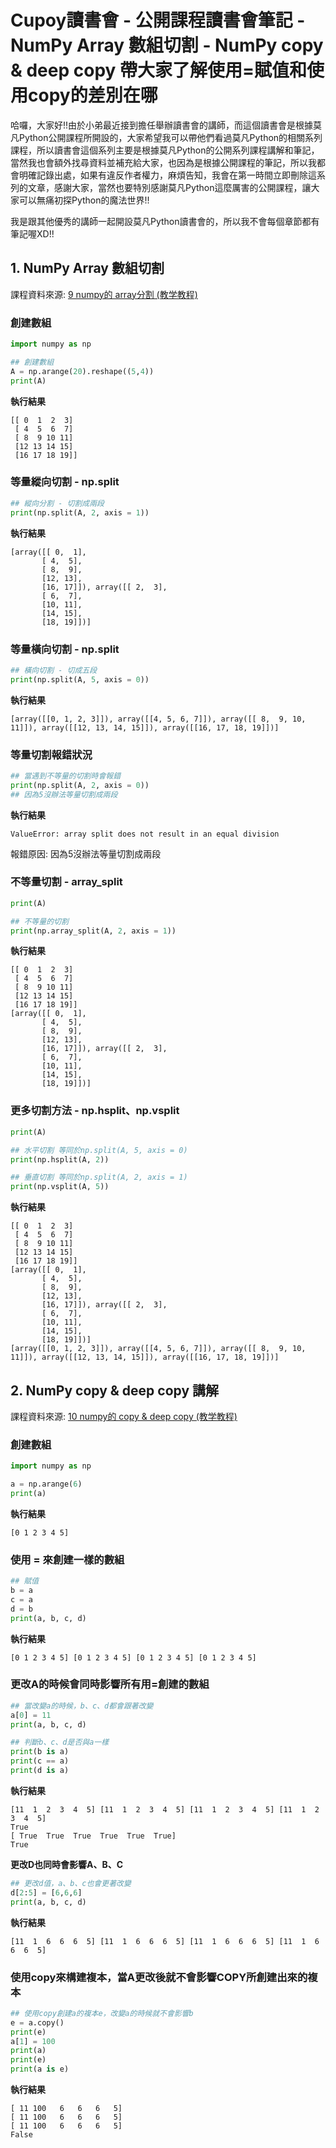 # Cupoy讀書會 - 公開課程讀書會筆記 - NumPy Array 數組切割 - NumPy copy & deep copy  帶大家了解使用=賦值和使用copy的差別在哪





哈囉，大家好!!由於小弟最近接到擔任舉辦讀書會的講師，而這個讀書會是根據莫凡Python公開課程所開設的，大家希望我可以帶他們看過莫凡Python的相關系列課程，所以讀書會這個系列主要是根據莫凡Python的公開系列課程講解和筆記，當然我也會額外找尋資料並補充給大家，也因為是根據公開課程的筆記，所以我都會明確記錄出處，如果有違反作者權力，麻煩告知，我會在第一時間立即刪除這系列的文章，感謝大家，當然也要特別感謝莫凡Python這麼厲害的公開課程，讓大家可以無痛初探Python的魔法世界!!



我是跟其他優秀的講師一起開設莫凡Python讀書會的，所以我不會每個章節都有筆記喔XD!!



## 1. NumPy Array 數組切割

課程資料來源: [9 numpy的 array分割 (教学教程)](https://www.youtube.com/watch?v=o1j-biEc1Pc&list=PLXO45tsB95cKKyC45gatc8wEc3Ue7BlI4&index=9)





### 創建數組

```Python
import numpy as np

## 創建數組
A = np.arange(20).reshape((5,4))
print(A)
```

**執行結果**

```
[[ 0  1  2  3]
 [ 4  5  6  7]
 [ 8  9 10 11]
 [12 13 14 15]
 [16 17 18 19]]
```





### 等量縱向切割 - np.split

```Python
## 縱向分割 - 切割成兩段
print(np.split(A, 2, axis = 1))
```

**執行結果**

```
[array([[ 0,  1],
       [ 4,  5],
       [ 8,  9],
       [12, 13],
       [16, 17]]), array([[ 2,  3],
       [ 6,  7],
       [10, 11],
       [14, 15],
       [18, 19]])]
```



### 等量橫向切割 - np.split

```Python
## 橫向切割 - 切成五段
print(np.split(A, 5, axis = 0))
```

**執行結果**

```
[array([[0, 1, 2, 3]]), array([[4, 5, 6, 7]]), array([[ 8,  9, 10, 11]]), array([[12, 13, 14, 15]]), array([[16, 17, 18, 19]])]
```



### 等量切割報錯狀況

```Python
## 當遇到不等量的切割時會報錯
print(np.split(A, 2, axis = 0))
## 因為5沒辦法等量切割成兩段
```

**執行結果**

```
ValueError: array split does not result in an equal division
```



報錯原因: 因為5沒辦法等量切割成兩段



### 不等量切割 - array_split

```Python
print(A)

## 不等量的切割
print(np.array_split(A, 2, axis = 1))
```

**執行結果**

```
[[ 0  1  2  3]
 [ 4  5  6  7]
 [ 8  9 10 11]
 [12 13 14 15]
 [16 17 18 19]]
[array([[ 0,  1],
       [ 4,  5],
       [ 8,  9],
       [12, 13],
       [16, 17]]), array([[ 2,  3],
       [ 6,  7],
       [10, 11],
       [14, 15],
       [18, 19]])]
```





### 更多切割方法 - np.hsplit、np.vsplit

```Python
print(A)

## 水平切割 等同於np.split(A, 5, axis = 0)
print(np.hsplit(A, 2))

## 垂直切割 等同於np.split(A, 2, axis = 1)
print(np.vsplit(A, 5))
```

**執行結果**

```
[[ 0  1  2  3]
 [ 4  5  6  7]
 [ 8  9 10 11]
 [12 13 14 15]
 [16 17 18 19]]
[array([[ 0,  1],
       [ 4,  5],
       [ 8,  9],
       [12, 13],
       [16, 17]]), array([[ 2,  3],
       [ 6,  7],
       [10, 11],
       [14, 15],
       [18, 19]])]
[array([[0, 1, 2, 3]]), array([[4, 5, 6, 7]]), array([[ 8,  9, 10, 11]]), array([[12, 13, 14, 15]]), array([[16, 17, 18, 19]])]
```





## 2. NumPy copy & deep copy 講解

課程資料來源: [10 numpy的 copy & deep copy (教学教程)](https://www.youtube.com/watch?v=lXmiDyktnCA&list=PLXO45tsB95cKKyC45gatc8wEc3Ue7BlI4&index=10)



### 創建數組

```Python
import numpy as np

a = np.arange(6)
print(a)
```

**執行結果**

```
[0 1 2 3 4 5]
```



### 使用 = 來創建一樣的數組

```Python
## 賦值
b = a
c = a
d = b
print(a, b, c, d)
```

**執行結果**

```
[0 1 2 3 4 5] [0 1 2 3 4 5] [0 1 2 3 4 5] [0 1 2 3 4 5]
```



### 更改A的時候會同時影響所有用=創建的數組

```Python
## 當改變a的時候，b、c、d都會跟著改變
a[0] = 11
print(a, b, c, d)

## 判斷b、c、d是否與a一樣
print(b is a)
print(c == a)
print(d is a)
```

**執行結果**

```
[11  1  2  3  4  5] [11  1  2  3  4  5] [11  1  2  3  4  5] [11  1  2  3  4  5]
True
[ True  True  True  True  True  True]
True
```



**更改D也同時會影響A、B、C**

```Python
## 更改d值，a、b、c也會更著改變
d[2:5] = [6,6,6]
print(a, b, c, d)
```

**執行結果**

```
[11  1  6  6  6  5] [11  1  6  6  6  5] [11  1  6  6  6  5] [11  1  6  6  6  5]
```



### 使用copy來構建複本，當A更改後就不會影響COPY所創建出來的複本

```Python
## 使用copy創建a的複本e，改變a的時候就不會影響b
e = a.copy()
print(e)
a[1] = 100
print(a)
print(e)
print(a is e)
```

**執行結果**

```
[ 11 100   6   6   6   5]
[ 11 100   6   6   6   5]
[ 11 100   6   6   6   5]
False
```

